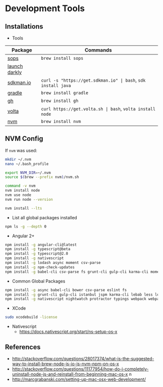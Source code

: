 # Development Tools

## Installations

- Tools

| Package                                   | Commands                                                      |
| ----------------------------------------- | ------------------------------------------------------------- |
| [sops](https://github.com/mozilla/sops)   | `brew install sops`                                           |
| [launch darkly](https://launchdarkly.com) |                                                               |
| [sdkman.io](https://sdkman.io)            | `curl -s "https://get.sdkman.io" \| bash`, `sdk install java` |
| [gradle](https://gradle.org)              | `brew install gradle`                                         |
| [gh](https://github.com)                  | `brew install gh`                                             |
| [volta](https://volta.sh)                 | `curl https://get.volta.sh \| bash`, `volta install node`     |
| [nvm](https://github.com/creationix/nvm)  | `brew install nvm`                                            |

## NVM Config

If `nvm` was used:

```bash
mkdir ~/.nvm
nano ~/.bash_profile

export NVM_DIR=~/.nvm
source $(brew --prefix nvm)/nvm.sh

command -v nvm
nvm install node
nvm use node
nvm run node --version

nvm install --lts

```

- List all global packages installed

```bash
npm ls -g --depth 0
```

- Angular 2+

```bash
npm install -g angular-cli@latest
npm install -g typescript@beta
npm install -g typescript@2.0
npm install -g nativescript
npm install -g lodash async moment csv-parse
npm install -g npm-check-updates
npm install -g babel-cli csv-parse fs grunt-cli gulp-cli karma-cli moment pug-cli
```

- Common Global Packages

```bash
npm install -g async babel-cli bower csv-parse eslint fs
npm install -g grunt-cli gulp-cli istanbul jspm karma-cli lebab less lodash mocha moment pug-cli rimraf
npm install -g nativescript nightwatch protractor typings webpack webpack-dev-server yo
```

- XCode

```bash
sudo xcodebuild -license
```

- Nativescript
  - https://docs.nativescript.org/start/ns-setup-os-x

## References

- http://stackoverflow.com/questions/28017374/what-is-the-suggested-way-to-install-brew-node-js-io-js-nvm-npm-on-os-x
- http://stackoverflow.com/questions/11177954/how-do-i-completely-uninstall-node-js-and-reinstall-from-beginning-mac-os-x
  n
- http://marcgrabanski.com/setting-up-mac-osx-web-development/
